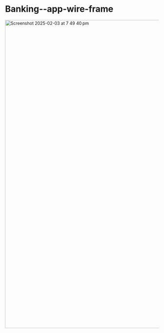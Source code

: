 # Banking--app-wire-frame
<img width="1007" alt="Screenshot 2025-02-03 at 7 49 40 pm" src="https://github.com/user-attachments/assets/27b0d7e9-bc8f-4dfa-a732-6541a7664c28" />
